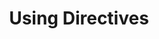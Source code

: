 ---
id: using-directives
title: Using Directives
sidebar_label: Using Directives
custom_edit_url: https://github.com/microsoft/fast-dna/edit/master/packages/web-components/fast-element/docs/guide/using-directives.doc.md
---